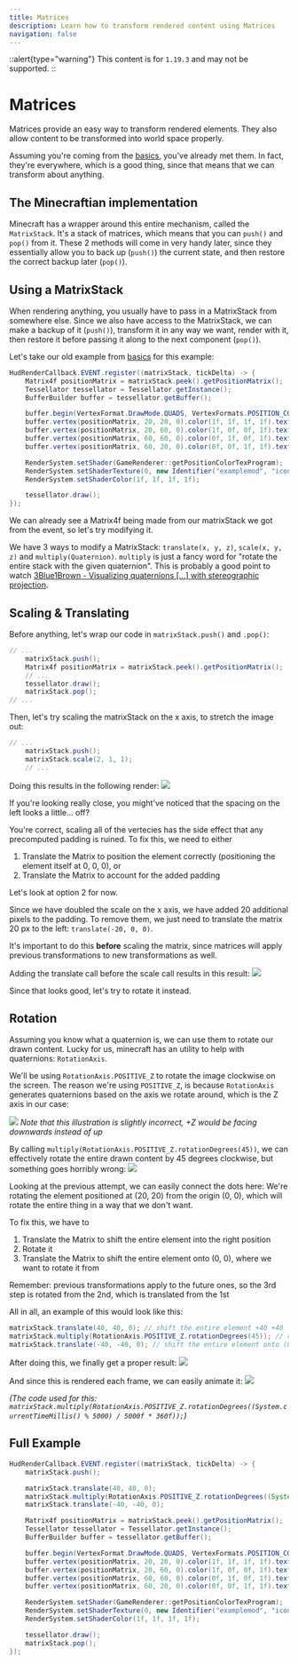 ```yaml
---
title: Matrices
description: Learn how to transform rendered content using Matrices
navigation: false
---
```


::alert{type="warning"}
This content is for `1.19.3` and may not be supported.
::

# Matrices

Matrices provide an easy way to transform rendered elements. They also allow content to be transformed into world space properly.

Assuming you're coming from the [basics](/rendering/basics), you've already met them. In fact, they're everywhere, which is a good thing, since that means that we can transform about anything.

## The Minecraftian implementation
Minecraft has a wrapper around this entire mechanism, called the `MatrixStack`. It's a stack of matrices, which means that you can `push()` and `pop()` from it. These 2 methods will come in very handy later, since they essentially allow you to back up (`push()`) the current state, and then restore the correct backup later (`pop()`).

## Using a MatrixStack
When rendering anything, you usually have to pass in a MatrixStack from somewhere else. Since we also have access to the MatrixStack, we can make a backup of it (`push()`), transform it in any way we want, render with it, then restore it before passing it along to the next component (`pop()`).

Let's take our old example from [basics](/rendering/basics) for this example:
```java
HudRenderCallback.EVENT.register((matrixStack, tickDelta) -> {
    Matrix4f positionMatrix = matrixStack.peek().getPositionMatrix();
    Tessellator tessellator = Tessellator.getInstance();
    BufferBuilder buffer = tessellator.getBuffer();

    buffer.begin(VertexFormat.DrawMode.QUADS, VertexFormats.POSITION_COLOR_TEXTURE);
    buffer.vertex(positionMatrix, 20, 20, 0).color(1f, 1f, 1f, 1f).texture(0f, 0f).next();
    buffer.vertex(positionMatrix, 20, 60, 0).color(1f, 0f, 0f, 1f).texture(0f, 1f).next();
    buffer.vertex(positionMatrix, 60, 60, 0).color(0f, 1f, 0f, 1f).texture(1f, 1f).next();
    buffer.vertex(positionMatrix, 60, 20, 0).color(0f, 0f, 1f, 1f).texture(1f, 0f).next();

    RenderSystem.setShader(GameRenderer::getPositionColorTexProgram);
    RenderSystem.setShaderTexture(0, new Identifier("examplemod", "icon.png"));
    RenderSystem.setShaderColor(1f, 1f, 1f, 1f);

    tessellator.draw();
});
```

We can already see a Matrix4f being made from our matrixStack we got from the event, so let's try modifying it.

We have 3 ways to modify a MatrixStack: `translate(x, y, z)`, `scale(x, y, z)` and `multiply(Quaternion)`. `multiply` is just a fancy word for "rotate the entire stack with the given quaternion". This is probably a good point to watch [3Blue1Brown - Visualizing quaternions [...] with stereographic projection](https://www.youtube.com/watch?v=d4EgbgTm0Bg).

## Scaling & Translating

Before anything, let's wrap our code in `matrixStack.push()` and `.pop()`:
```java
// ...
    matrixStack.push();
    Matrix4f positionMatrix = matrixStack.peek().getPositionMatrix();
    // ...
    tessellator.draw();
    matrixStack.pop();
// ...
```

Then, let's try scaling the matrixStack on the x axis, to stretch the image out:
```java
// ...
    matrixStack.push();
    matrixStack.scale(2, 1, 1);
    // ...
```

Doing this results in the following render:
![](/rendering/matrices_0.png)

If you're looking really close, you might've noticed that the spacing on the left looks a little... off?

You're correct, scaling all of the vertecies has the side effect that any precomputed padding is ruined. To fix this, we need to either
1. Translate the Matrix to position the element correctly (positioning the element itself at 0, 0, 0), or
2. Translate the Matrix to account for the added padding

Let's look at option 2 for now.

Since we have doubled the scale on the x axis, we have added 20 additional pixels to the padding. To remove them, we just need to translate the matrix 20 px to the left: `translate(-20, 0, 0)`.

It's important to do this **before** scaling the matrix, since matrices will apply previous transformations to new transformations as well.

Adding the translate call before the scale call results in this result:
![](/rendering/matrices_1.png)

Since that looks good, let's try to rotate it instead.

## Rotation

Assuming you know what a quaternion is, we can use them to rotate our drawn content. Lucky for us, minecraft has an utility to help with quaternions: `RotationAxis`.

We'll be using `RotationAxis.POSITIVE_Z` to rotate the image clockwise on the screen. The reason we're using `POSITIVE_Z`, is because `RotationAxis` generates quaternions based on the axis we rotate around, which is the Z axis in our case:

![](/rendering/matrices_5.png)
*Note that this illustration is slightly incorrect, +Z would be facing downwards instead of up*

By calling `multiply(RotationAxis.POSITIVE_Z.rotationDegrees(45))`, we can effectively rotate the entire drawn content by 45 degrees clockwise, but something goes horribly wrong:
![](/rendering/matrices_2.png)

Looking at the previous attempt, we can easily connect the dots here: We're rotating the element positioned at (20, 20) from the origin (0, 0), which will rotate the entire thing in a way that we don't want.

To fix this, we have to
1. Translate the Matrix to shift the entire element into the right position
2. Rotate it
3. Translate the Matrix to shift the entire element onto (0, 0), where we want to rotate it from

Remember: previous transformations apply to the future ones, so the 3rd step is rotated from the 2nd, which is translated from the 1st

All in all, an example of this would look like this:
```java
matrixStack.translate(40, 40, 0); // shift the entire element +40 +40
matrixStack.multiply(RotationAxis.POSITIVE_Z.rotationDegrees(45)); // rotate
matrixStack.translate(-40, -40, 0); // shift the entire element onto (0, 0) in the center
```

After doing this, we finally get a proper result:
![](/rendering/matrices_3.png)

And since this is rendered each frame, we can easily animate it:
![](/rendering/matrices_4.webp)

*(The code used for this: `matrixStack.multiply(RotationAxis.POSITIVE_Z.rotationDegrees((System.currentTimeMillis() % 5000) / 5000f * 360f));`)*

## Full Example
```java
HudRenderCallback.EVENT.register((matrixStack, tickDelta) -> {
    matrixStack.push();

    matrixStack.translate(40, 40, 0);
    matrixStack.multiply(RotationAxis.POSITIVE_Z.rotationDegrees((System.currentTimeMillis() % 5000) / 5000f * 360f));
    matrixStack.translate(-40, -40, 0);

    Matrix4f positionMatrix = matrixStack.peek().getPositionMatrix();
    Tessellator tessellator = Tessellator.getInstance();
    BufferBuilder buffer = tessellator.getBuffer();

    buffer.begin(VertexFormat.DrawMode.QUADS, VertexFormats.POSITION_COLOR_TEXTURE);
    buffer.vertex(positionMatrix, 20, 20, 0).color(1f, 1f, 1f, 1f).texture(0f, 0f).next();
    buffer.vertex(positionMatrix, 20, 60, 0).color(1f, 0f, 0f, 1f).texture(0f, 1f).next();
    buffer.vertex(positionMatrix, 60, 60, 0).color(0f, 1f, 0f, 1f).texture(1f, 1f).next();
    buffer.vertex(positionMatrix, 60, 20, 0).color(0f, 0f, 1f, 1f).texture(1f, 0f).next();

    RenderSystem.setShader(GameRenderer::getPositionColorTexProgram);
    RenderSystem.setShaderTexture(0, new Identifier("examplemod", "icon.png"));
    RenderSystem.setShaderColor(1f, 1f, 1f, 1f);

    tessellator.draw();
    matrixStack.pop();
});
```